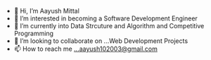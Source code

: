 - 👋 Hi, I’m Aayush Mittal
- 👀 I’m interested in becoming a Software Development Engineer
- 🌱 I’m currently into Data Strcuture and Algorithm and Competitive Programming
- 💞️ I’m looking to collaborate on ...Web Development Projects
- 📫 How to reach me ...aayush102003@gmail.com

<!---
aayush1013/aayush1013 is a ✨ special ✨ repository because its `README.md` (this file) appears on your GitHub profile.
You can click the Preview link to take a look at your changes.
--->
